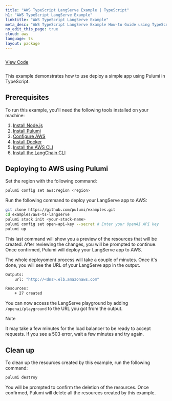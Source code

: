 ```yaml
---
title: "AWS TypeScript LangServe Example | TypeScript"
h1: "AWS TypeScript LangServe Example"
linktitle: "AWS TypeScript LangServe Example"
meta_desc: "AWS TypeScript LangServe Example How-to Guide using TypeScript"
no_edit_this_page: true
cloud: aws
language: ts
layout: package
---
```


<!-- WARNING: this page was generated by a tool. Do not edit it by hand. -->
<!-- To change it, please see https://github.com/pulumi/registry/tree/master/tools/mktutorial. -->

<p class="mb-4 inline-flex items-center">
    <a class="rounded-md font-display text-lg text-white bg-white border-2 border-blue-600 px-3 mr-2 whitespace-no-wrap hover:text-white" style="height: 45px; line-height: 41px;" href="https://github.com/pulumi/examples/tree/master/aws-ts-langserve" target="_blank">
        <span class="flex items-center">
            <i class="fab fa-github pr-1.5"></i>
            <span>View Code</span>
        </span>
    </a>
</p>


This example demonstrates how to use deploy a simple app using Pulumi in TypeScript.

## Prerequisites

To run this example, you'll need the following tools installed on your machine:

1. [Install Node.js](https://nodejs.org/en/download/)
2. [Install Pulumi](https://www.pulumi.com/docs/install/)
3. [Configure AWS](https://www.pulumi.com/docs/intro/cloud-providers/aws/setup/)
4. [Install Docker](https://docs.docker.com/get-docker/)
5. [Install the AWS CLI](https://docs.aws.amazon.com/cli/latest/userguide/getting-started-install.html)
6. [Install the LangChain CLI](https://python.langchain.com/docs/langserve#installation)

## Deploying to AWS using Pulumi

Set the region with the following command:

```bash
pulumi config set aws:region <region>
```

Run the following command to deploy your LangServe app to AWS:

```bash
git clone https://github.com/pulumi/examples.git
cd examples/aws-ts-langserve
pulumi stack init <your-stack-name>
pulumi config set open-api-key --secret # Enter your OpenAI API key
pulumi up
```

This last command will show you a preview of the resources that will be created. After reviewing the changes, you will be prompted to continue. Once confirmed, Pulumi will deploy your LangServe app to AWS.

The whole deployoment process will take a couple of minutes. Once it's done, you will see the URL of your LangServe app in the output.

```bash
Outputs:
    url: "http://<dns>.elb.amazonaws.com"

Resources:
    + 27 created
```

You can now access the LangServe playground by adding `/openai/playground` to the URL you got from the output.

> [!NOTE]  
> It may take a few minutes for the load balancer to be ready to accept requests. If you see a 503 error, wait a few minutes and try again.

## Clean up

To clean up the resources created by this example, run the following command:

```bash
pulumi destroy
```

You will be prompted to confirm the deletion of the resources. Once confirmed, Pulumi will delete all the resources created by this example.

